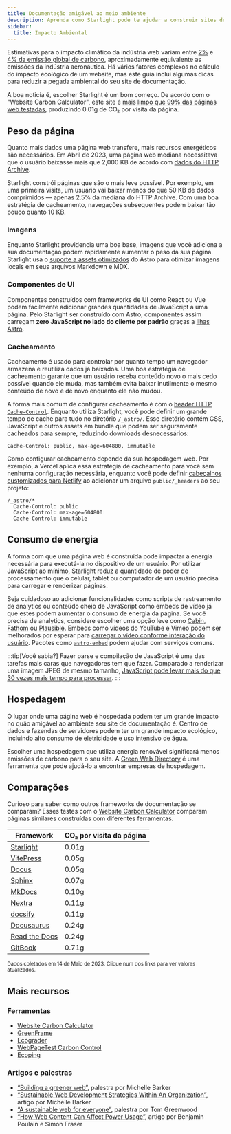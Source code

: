 ```yaml
---
title: Documentação amigável ao meio ambiente
description: Aprenda como Starlight pode te ajudar a construir sites de documentação mais verdes e reduzir sua pegada de carbono.
sidebar:
  title: Impacto Ambiental
---
```


Estimativas para o impacto climático da indústria web variam entre [2%][sf] e [4% da emissão global de carbono][bbc], aproximadamente equivalente as emissões da indústria aeronáutica.
Há vários fatores complexos no cálculo do impacto ecológico de um website, mas este guia inclui algumas dicas para reduzir a pegada ambiental do seu site de documentação.

A boa noticía é, escolher Starlight é um bom começo.
De acordo com o "Website Carbon Calculator", este site é [mais limpo que 99% das páginas web testadas][sl-carbon], produzindo 0.01g de CO₂ por visita da página.

## Peso da página

Quanto mais dados uma página web transfere, mais recursos energéticos são necessários.
Em Abril de 2023, uma página web mediana necessitava que o usuário baixasse mais que 2,000 KB de acordo com [dados do HTTP Archive][http].

Starlight constrói páginas que são o mais leve possível.
Por exemplo, em uma primeira visita, um usuário vai baixar menos do que 50 KB de dados comprimidos — apenas 2.5% da mediana do HTTP Archive.
Com uma boa estratégia de cacheamento, navegações subsequentes podem baixar tão pouco quanto 10 KB.

### Imagens

Enquanto Starlight providencia uma boa base, imagens que você adiciona a sua documentação podem rapidamente aumentar o peso da sua página.
Starlight usa o [suporte a assets otimizados][assets] do Astro para otimizar imagens locais em seus arquivos Markdown e MDX.

### Componentes de UI

Componentes construídos com frameworks de UI como React ou Vue podem facilmente adicionar grandes quantidades de JavaScript a uma página.
Pelo Starlight ser construído com Astro, componentes assim carregam **zero JavaScript no lado do cliente por padrão** graças a [Ilhas Astro][islands].

### Cacheamento

Cacheamento é usado para controlar por quanto tempo um navegador armazena e reutiliza dados já baixados.
Uma boa estratégia de cacheamento garante que um usuário receba conteúdo novo o mais cedo possível quando ele muda, mas também evita baixar inutilmente o mesmo conteúdo de novo e de novo enquanto ele não mudou.

A forma mais comum de configurar cacheamento é com o [header HTTP `Cache-Control`][cache].
Enquanto utiliza Starlight, você pode definir um grande tempo de cache para tudo no diretório `/_astro/`.
Esse diretório contém CSS, JavaScript e outros assets em bundle que podem ser seguramente cacheados para sempre, reduzindo downloads desnecessários:

```
Cache-Control: public, max-age=604800, immutable
```

Como configurar cacheamento depende da sua hospedagem web. Por exemplo, a Vercel aplica essa estratégia de cacheamento para você sem nenhuma configuração necessária, enquanto você pode definir [cabeçalhos customizados para Netlify][ntl-headers] ao adicionar um arquivo `public/_headers` ao seu projeto:

```
/_astro/*
  Cache-Control: public
  Cache-Control: max-age=604800
  Cache-Control: immutable
```

[cache]: https://csswizardry.com/2019/03/cache-control-for-civilians/
[ntl-headers]: https://docs.netlify.com/routing/headers/

## Consumo de energia

A forma com que uma página web é construída pode impactar a energia necessária para executá-la no dispositivo de um usuário.
Por utilizar JavaScript ao mínimo, Starlight reduz a quantidade de poder de processamento que o celular, tablet ou computador de um usuário precisa para carregar e renderizar páginas.

Seja cuidadoso ao adicionar funcionalidades como scripts de rastreamento de analytics ou conteúdo cheio de JavaScript como embeds de vídeo já que estes podem aumentar o consumo de energia da página.
Se você precisa de analytics, considere escolher uma opção leve como [Cabin][cabin], [Fathom][fathom] ou [Plausible][plausible].
Embeds como vídeos do YouTube e Vimeo podem ser melhorados por esperar para [carregar o vídeo conforme interação do usuário][lazy-video].
Pacotes como [`astro-embed`][embed] podem ajudar com serviços comuns.

:::tip[Você sabia?]
Fazer parse e compilação de JavaScript é uma das tarefas mais caras que navegadores tem que fazer.
Comparado a renderizar uma imagem JPEG de mesmo tamanho, [JavaScript pode levar mais do que 30 vezes mais tempo para processar][cost-of-js].
:::

[cabin]: https://withcabin.com/
[fathom]: https://usefathom.com/
[plausible]: https://plausible.io/
[lazy-video]: https://web.dev/iframe-lazy-loading/
[embed]: https://www.npmjs.com/package/astro-embed
[cost-of-js]: https://medium.com/dev-channel/the-cost-of-javascript-84009f51e99e

## Hospedagem

O lugar onde uma página web é hospedada podem ter um grande impacto no quão amigável ao ambiente seu site de documentação é.
Centro de dados e fazendas de servidores podem ter um grande impacto ecológico, incluindo alto consumo de eletricidade e uso intensivo de água.

Escolher uma hospedagem que utiliza energia renovável significará menos emissões de carbono para o seu site. A [Green Web Directory][gwb] é uma ferramenta que pode ajudá-lo a encontrar empresas de hospedagem.

[gwb]: https://www.thegreenwebfoundation.org/directory/

## Comparações

Curioso para saber como outros frameworks de documentação se comparam?
Esses testes com o [Website Carbon Calculator][wcc] comparam páginas similares construídas com diferentes ferramentas.

| Framework                   | CO₂ por visita da página |
| --------------------------- | ------------------------ |
| [Starlight][sl-carbon]      | 0.01g                    |
| [VitePress][vp-carbon]      | 0.05g                    |
| [Docus][dc-carbon]          | 0.05g                    |
| [Sphinx][sx-carbon]         | 0.07g                    |
| [MkDocs][mk-carbon]         | 0.10g                    |
| [Nextra][nx-carbon]         | 0.11g                    |
| [docsify][dy-carbon]        | 0.11g                    |
| [Docusaurus][ds-carbon]     | 0.24g                    |
| [Read the Docs][rtd-carbon] | 0.24g                    |
| [GitBook][gb-carbon]        | 0.71g                    |

<small>Dados coletados em 14 de Maio de 2023. Clique num dos links para ver valores atualizados.</small>

[sl-carbon]: https://www.websitecarbon.com/website/starlight-astro-build-getting-started/
[vp-carbon]: https://www.websitecarbon.com/website/vitepress-dev-guide-what-is-vitepress/
[dc-carbon]: https://www.websitecarbon.com/website/docus-dev-introduction-getting-started/
[sx-carbon]: https://www.websitecarbon.com/website/sphinx-doc-org-en-master-usage-quickstart-html/
[mk-carbon]: https://www.websitecarbon.com/website/mkdocs-org-getting-started/
[nx-carbon]: https://www.websitecarbon.com/website/nextra-site-docs-docs-theme-start/
[dy-carbon]: https://www.websitecarbon.com/website/docsify-js-org/
[ds-carbon]: https://www.websitecarbon.com/website/docusaurus-io-docs/
[rtd-carbon]: https://www.websitecarbon.com/website/docs-readthedocs-io-en-stable-index-html/
[gb-carbon]: https://www.websitecarbon.com/website/docs-gitbook-com/

## Mais recursos

### Ferramentas

- [Website Carbon Calculator][wcc]
- [GreenFrame](https://greenframe.io/)
- [Ecograder](https://ecograder.com/)
- [WebPageTest Carbon Control](https://www.webpagetest.org/carbon-control/)
- [Ecoping](https://ecoping.earth/)

### Artigos e palestras

- [“Building a greener web”](https://youtu.be/EfPoOt7T5lg), palestra por Michelle Barker
- [“Sustainable Web Development Strategies Within An Organization”](https://www.smashingmagazine.com/2022/10/sustainable-web-development-strategies-organization/), artigo por Michelle Barker
- [“A sustainable web for everyone”](https://2021.stateofthebrowser.com/speakers/tom-greenwood/), palestra por Tom Greenwood
- [“How Web Content Can Affect Power Usage”](https://webkit.org/blog/8970/how-web-content-can-affect-power-usage/), artigo por Benjamin Poulain e Simon Fraser

[sf]: https://www.sciencefocus.com/science/what-is-the-carbon-footprint-of-the-internet/
[bbc]: https://www.bbc.com/future/article/20200305-why-your-internet-habits-are-not-as-clean-as-you-think
[http]: https://httparchive.org/reports/state-of-the-web
[assets]: https://docs.astro.build/pt-br/guides/assets/
[islands]: https://docs.astro.build/pt-br/concepts/islands/
[wcc]: https://www.websitecarbon.com/
